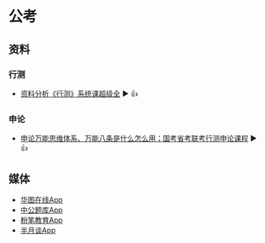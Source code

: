 # 公考

## 资料

### 行测

- [资料分析《行测》系统课超级全](https://www.bilibili.com/video/BV1f4411C7z5) ▶️ 👍

### 申论

- [申论万能思维体系、万能八条是什么怎么用；国考省考联考行测申论课程](https://www.bilibili.com/video/BV1mV411o7nw) ▶️ 👍

## 媒体

- [华图在线App]()
- [中公题库App]()
- [粉笔教育App]()
- [半月谈App]()